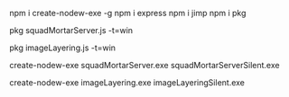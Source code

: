 npm i create-nodew-exe -g
npm i express
npm i jimp
npm i pkg

pkg squadMortarServer.js -t=win

pkg imageLayering.js -t=win

create-nodew-exe squadMortarServer.exe squadMortarServerSilent.exe

create-nodew-exe imageLayering.exe imageLayeringSilent.exe
